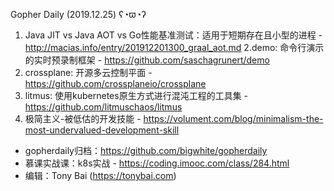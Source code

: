 Gopher Daily (2019.12.25) ʕ◔ϖ◔ʔ

1. Java JIT vs Java AOT vs Go性能基准测试：适用于短期存在且小型的进程 - http://macias.info/entry/201912201300_graal_aot.md
2.demo: 命令行演示的实时预录制框架 - https://github.com/saschagrunert/demo
3. crossplane: 开源多云控制平面 - https://github.com/crossplaneio/crossplane
4. litmus: 使用kubernetes原生方式进行混沌工程的工具集 - https://github.com/litmuschaos/litmus
5. 极简主义-被低估的开发技能 - https://volument.com/blog/minimalism-the-most-undervalued-development-skill

* gopherdaily归档：https://github.com/bigwhite/gopherdaily
* 慕课实战课：k8s实战 - https://coding.imooc.com/class/284.html
* 编辑：Tony Bai (https://tonybai.com)
